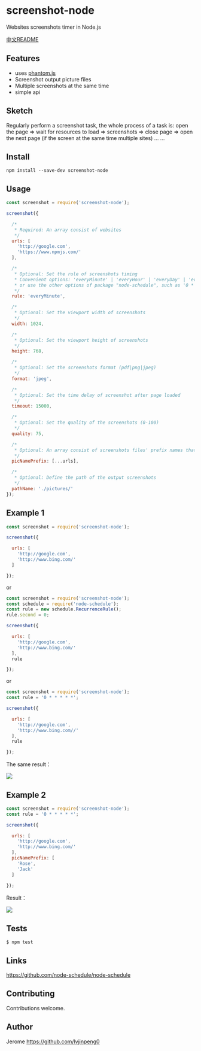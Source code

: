 # screenshot-node

Websites screenshots timer in Node.js

[中文README](https://github.com/lvjinpeng0/screenshot-node/blob/master/README-zh_CN.md)

## Features

 - uses [phantom.js](http://phantomjs.org/)
 - Screenshot output picture files
 - Multiple screenshots at the same time
 - simple api

## Sketch

Regularly perform a screenshot task, the whole process of a task is: open the page => wait for resources to load => screenshots => close page => open the next page (if the screen at the same time multiple sites) ... ...

## Install

`npm install --save-dev screenshot-node`

## Usage

```javascript
const screenshot = require('screenshot-node');

screenshot({

  /*
   * Required: An array consist of websites
   */
  urls: [
    'http://google.com',
    'https://www.npmjs.com/'
  ],

  /*
   * Optional: Set the rule of screenshots timing
   * Convenient options: 'everyMinute' | 'everyHour' | 'everyDay' | 'everyWeek' | 'everyMonth'
   * or use the other options of package "node-schedule", such as '0 * * * * *' (see the "Links" for more details)
   */
  rule: 'everyMinute',

  /*
   * Optional: Set the viewport width of screenshots
   */
  width: 1024,

  /*
   * Optional: Set the viewport height of screenshots
   */
  height: 768,

  /*
   * Optional: Set the screenshots format (pdf|png|jpeg)
   */
  format: 'jpeg',

  /*
   * Optional: Set the time delay of screenshot after page loaded
   */
  timeout: 15000,

  /*
   * Optional: Set the quality of the screenshots (0-100)
   */
  quality: 75,

  /*
   * Optional: An array consist of screenshots files' prefix names that match the urls array by index, which means these two arrays have the same length
   */
  picNamePrefix: [...urls],

  /*
   * Optional: Define the path of the output screenshots
   */
  pathName: './pictures/'
});
```

## Example 1

```javascript
const screenshot = require('screenshot-node');

screenshot({

  urls: [
    'http://google.com',
    'http://www.bing.com/'
  ]

});
```

or

```javascript
const screenshot = require('screenshot-node');
const schedule = require('node-schedule');
const rule = new schedule.RecurrenceRule();
rule.second = 0;

screenshot({

  urls: [
    'http://google.com',
    'http://www.bing.com/'
  ],
  rule

});
```

or

```javascript
const screenshot = require('screenshot-node');
const rule = '0 * * * * *';

screenshot({

  urls: [
    'http://google.com',
    'http://www.bing.com//'
  ],
  rule

});
```

The same result：

![](https://ws1.sinaimg.cn/large/006tKfTcgy1filmhcfeonj30ij029dfv.jpg)

## Example 2

```javascript
const screenshot = require('screenshot-node');
const rule = '0 * * * * *';

screenshot({

  urls: [
    'http://google.com',
    'http://www.bing.com/'
  ],
  picNamePrefix: [
    'Rose',
    'Jack'
  ]
  
});
```

Result：

![](https://ws3.sinaimg.cn/large/006tKfTcgy1filmuj3oo2j30kl027glk.jpg)


## Tests

```
$ npm test
```

## Links
https://github.com/node-schedule/node-schedule

## Contributing

Contributions welcome.

## Author

Jerome https://github.com/lvjinpeng0
